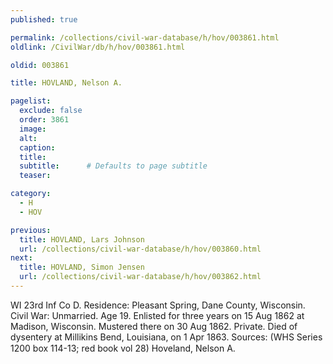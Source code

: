 ```yaml
---
published: true

permalink: /collections/civil-war-database/h/hov/003861.html
oldlink: /CivilWar/db/h/hov/003861.html

oldid: 003861

title: HOVLAND, Nelson A.

pagelist:
  exclude: false
  order: 3861
  image: 
  alt:
  caption:
  title:
  subtitle:      # Defaults to page subtitle
  teaser:

category: 
  - H 
  - HOV

previous:
  title: HOVLAND, Lars Johnson
  url: /collections/civil-war-database/h/hov/003860.html  
next:
  title: HOVLAND, Simon Jensen
  url: /collections/civil-war-database/h/hov/003862.html   
---
```

WI 23rd Inf Co D. Residence: Pleasant Spring, Dane County, Wisconsin. Civil War: Unmarried. Age 19. Enlisted for three years on 15 Aug 1862 at Madison, Wisconsin. Mustered there on 30 Aug 1862. Private. Died of dysentery at Millikins Bend, Louisiana, on 1 Apr 1863. Sources: (WHS Series 1200 box 114-13; red book vol 28) &#147;Hoveland, Nelson A.&#148;